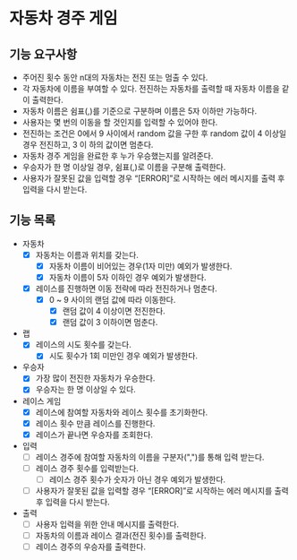 # 자동차 경주 게임

## 기능 요구사항

- 주어진 횟수 동안 n대의 자동차는 전진 또는 멈출 수 있다.
- 각 자동차에 이름을 부여할 수 있다. 전진하는 자동차를 출력할 때 자동차 이름을 같이 출력한다.
- 자동차 이름은 쉼표(,)를 기준으로 구분하며 이름은 5자 이하만 가능하다.
- 사용자는 몇 번의 이동을 할 것인지를 입력할 수 있어야 한다.
- 전진하는 조건은 0에서 9 사이에서 random 값을 구한 후 random 값이 4 이상일 경우 전진하고, 3 이 하의 값이면 멈춘다.
- 자동차 경주 게임을 완료한 후 누가 우승했는지를 알려준다.
- 우승자가 한 명 이상일 경우, 쉼표(,)로 이름을 구분해 출력한다.
- 사용자가 잘못된 값을 입력할 경우 “[ERROR]”로 시작하는 에러 메시지를 출력 후 입력을 다시 받는다.

## 기능 목록

- 자동차
    - [x] 자동차는 이름과 위치를 갖는다.
        - [x] 자동차 이름이 비어있는 경우(1자 미만) 예외가 발생한다.
        - [x] 자동차 이름이 5자 이하인 경우 예외가 발생한다.
    - [x] 레이스를 진행하면 이동 전략에 따라 전진하거나 멈춘다.
        - [x] 0 ~ 9 사이의 랜덤 값에 따라 이동한다.
            - [x] 랜덤 값이 4 이상이면 전진한다.
            - [x] 랜덤 값이 3 이하이면 멈춘다.

- 랩
    - [x] 레이스의 시도 횟수를 갖는다.
        - [x] 시도 횟수가 1회 미만인 경우 예외가 발생한다.

- 우승자
    - [x] 가장 많이 전진한 자동차가 우승한다.
    - [x] 우승자는 한 명 이상일 수 있다.

- 레이스 게임
    - [x] 레이스에 참여할 자동차와 레이스 횟수를 초기화한다.
    - [x] 레이스 횟수 만큼 레이스를 진행한다.
    - [x] 레이스가 끝나면 우승자를 조회한다.
    
- 입력
    - [ ] 레이스 경주에 참여할 자동차의 이름을 구분자(",")를 통해 입력 받는다.
    - [ ] 레이스 경주 횟수를 입력받는다.
        - [ ] 레이스 경주 횟수가 숫자가 아닌 경우 예외가 발생한다.
    - [ ] 사용자가 잘못된 값을 입력할 경우 “[ERROR]”로 시작하는 에러 메시지를 출력 후 입력을 다시 받는다.

- 출력
    - [ ] 사용자 입력을 위한 안내 메시지를 출력한다.
    - [ ] 자동차의 이름과 레이스 결과(전진 횟수)를 출력한다.
    - [ ] 레이스 경주의 우승자를 출력한다.
